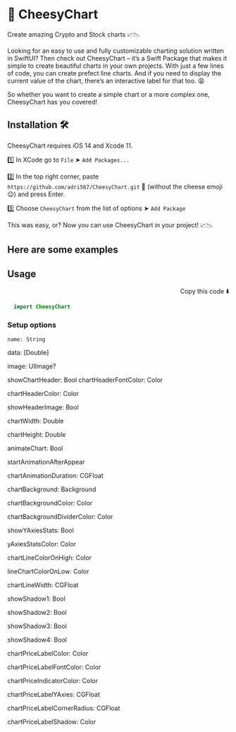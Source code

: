 #  🧀 CheesyChart

Create amazing Crypto and Stock charts 📈📉

Looking for an easy to use and fully customizable charting solution written in SwiftUI? Then check out CheesyChart – it’s a Swift Package that makes it simple to create beautiful charts in your own projects. With just a few lines of code, you can create prefect line charts. And if you need to display the current value of the chart, there’s an interactive label for that too. 😩 

So whether you want to create a simple chart or a more complex one, CheesyChart has you covered!



## Installation 🛠

CheesyChart requires iOS 14 and Xcode 11.

1️⃣ In XCode go to `File` ➤ `Add Packages...`

2️⃣ In the top right corner, paste `https://github.com/adri567/CheesyChart.git` 🧀 (without the cheese emoji 😉) and press Enter.

3️⃣ Choose `CheesyChart` from the list of options ➤ `Add Package`

This was easy, or? Now you can use CheesyChart in your project! 📈📉

## Here are some examples

## Usage
<p align="right"> Copy this code ⬇️<p>
 
```swift
  import CheesyChart
 ```

 
### Setup options
 
`name: String`
 
data: [Double]
 
image: UIImage?
        
showChartHeader: Bool
chartHeaderFontColor: Color
 
chartHeaderColor: Color
 
showHeaderImage: Bool
        
chartWidth: Double
 
chartHeight: Double
        
animateChart: Bool
 
startAnimationAfterAppear
 
chartAnimationDuration: CGFloat
        
chartBackground: Background
 
chartBackgroundColor: Color
 
chartBackgroundDividerColor: Color
 
showYAxiesStats: Bool
 
yAxiesStatsColor: Color
        
chartLineColorOnHigh: Color
 
lineChartColorOnLow: Color
 
chartLineWidth: CGFloat
        
showShadow1: Bool
 
showShadow2: Bool
 
showShadow3: Bool
 
showShadow4: Bool
        
chartPriceLabelColor: Color
 
chartPriceLabelFontColor: Color
 
chartPriceIndicatorColor: Color
 
chartPriceLabelYAxies: CGFloat
 
chartPriceLabelCornerRadius: CGFloat
 
chartPriceLabelShadow: Color
